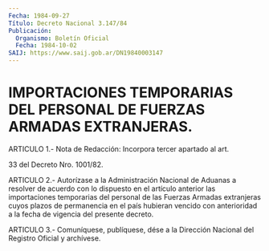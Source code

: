 ```yaml
---
Fecha: 1984-09-27
Título: Decreto Nacional 3.147/84
Publicación:
  Organismo: Boletín Oficial
  Fecha: 1984-10-02
SAIJ: https://www.saij.gob.ar/DN19840003147
---
```

# IMPORTACIONES TEMPORARIAS DEL PERSONAL DE FUERZAS ARMADAS EXTRANJERAS.

<a id="1"></a>
ARTICULO  1.- Nota de Redacción: Incorpora tercer apartado al art.

33 del Decreto Nro. 1001/82.

<a id="2"></a>
ARTICULO  2.-  Autorízase a la Administración Nacional de Aduanas a resolver de acuerdo  con  lo  dispuesto en el artículo anterior las importaciones  temporarias  del personal  de  las  Fuerzas  Armadas extranjeras  cuyos  plazos  de  permanencia  en  el  país  hubieran vencido  con  anterioridad  a la fecha  de  vigencia  del  presente decreto.

<a id="3"></a>
ARTICULO  3.- Comuníquese, publíquese, dése a la Dirección Nacional del Registro Oficial y archívese.